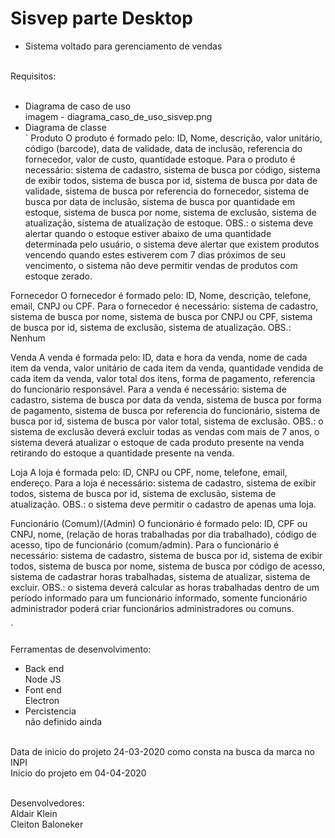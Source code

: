 # Sisvep parte Desktop

- Sistema voltado para gerenciamento de vendas<br/><br/>

Requisitos:<br/><br/>
- Diagrama de caso de uso<br/>
imagem - diagrama_caso_de_uso_sisvep.png<br/>
- Diagrama de classe<br/>
`
Produto
O produto é formado pelo: ID, Nome, descrição, valor unitário, código (barcode), data de validade, data de inclusão, referencia do fornecedor, valor de custo, quantidade estoque.
Para o produto é necessário: sistema de cadastro, sistema de busca por código, sistema de exibir todos, sistema de busca por id, sistema de busca por data de validade, sistema de busca por referencia do fornecedor, sistema de busca por data de inclusão, sistema de busca por quantidade em estoque, sistema de busca por nome, sistema de exclusão, sistema de atualização, sistema de atualização de estoque.
OBS.: o sistema deve alertar quando o estoque estiver abaixo de uma quantidade determinada pelo usuário, o sistema deve alertar que existem produtos vencendo quando estes estiverem com 7 dias próximos de  seu vencimento, o sistema não deve permitir vendas de produtos com estoque zerado.

Fornecedor
O fornecedor é formado pelo: ID, Nome, descrição, telefone, email, CNPJ ou CPF.
Para o fornecedor é necessário: sistema de cadastro, sistema de busca por nome, sistema de busca por CNPJ ou CPF, sistema de busca por id, sistema de exclusão, sistema de atualização.
OBS.: Nenhum

Venda
A venda é formada pelo: ID, data e hora da venda, nome de cada item da venda, valor unitário de cada item da venda, quantidade vendida de cada item da venda, valor total dos itens, forma de pagamento, referencia do funcionário responsável.
Para a venda é necessário: sistema de cadastro, sistema de busca por data da venda, sistema de busca por forma de pagamento, sistema de busca por referencia do funcionário, sistema de busca por id, sistema de busca por valor total, sistema de exclusão.
OBS.: o sistema de exclusão deverá excluir todas as vendas com mais de 7 anos, o sistema deverá atualizar o estoque de cada produto presente na venda retirando do estoque a quantidade presente na venda.

Loja
A loja é formada pelo: ID, CNPJ ou CPF, nome, telefone, email, endereço.
Para a loja é necessário: sistema de cadastro, sistema de exibir todos, sistema de busca por id, sistema de exclusão, sistema de atualização.
OBS.: o sistema deve permitir o cadastro de apenas uma loja.

Funcionário (Comum)/(Admin)
O funcionário é formado pelo: ID, CPF ou CNPJ, nome, (relação de horas trabalhadas por dia trabalhado), código de acesso, tipo de funcionário (comum/admin).
Para o funcionário é necessário: sistema de cadastro, sistema de busca por id, sistema de exibir todos, sistema de busca por nome, sistema de busca por código de acesso, sistema de cadastrar horas trabalhadas, sistema de atualizar, sistema de excluir.
OBS.: o sistema deverá calcular as horas trabalhadas dentro de um período informado para um funcionário informado, somente funcionário administrador poderá criar funcionários administradores ou comuns.

`<br/><br/>
Ferramentas de desenvolvimento:<br/>
- Back end<br/>
Node JS<br/>
- Font end<br/>
Electron<br/>
- Percistencia<br/>
não definido ainda<br/><br/>

Data de inicio do projeto 24-03-2020 como consta na busca da marca no INPI<br/>
Inicio do projeto em 04-04-2020<br/><br/>

Desenvolvedores:<br/>
Aldair Klein<br/>
Cleiton Baloneker<br/>
